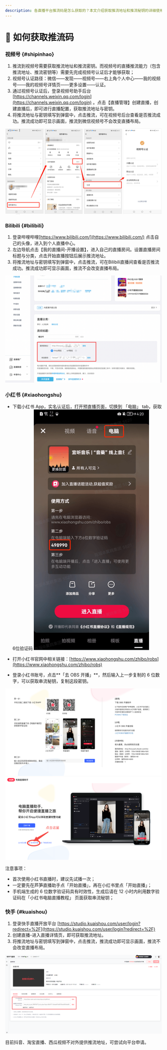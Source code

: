 ```yaml
---
description: 各直播平台推流码是怎么获取的？本文介绍获取推流地址和推流秘钥的详细使用方案！😊本文介绍的直播平台包括视频号、Bilibili、小红书、快手
---
```


# 🔐 如何获取推流码

### 视频号 {#shipinhao}

1. 推流到视频号需要获取推流地址和推流密钥。而视频号的直播推流能力（包含推流地址、推流密钥等）需要先完成视频号认证后才能够获取；
2. 视频号认证路径：微信——发现——视频号——右上角个人中心——我的视频号——我的视频号详情页——更多设置——认证。
3. 通过视频号认证后，登录视频号助手后台 [https://channels.weixin.qq.com/login](https://channels.weixin.qq.com/login) 。点击【直播管理】创建直播，创建直播后，即可进行直播配置，获取推流地址与密钥。
4. 将推流地址与密钥填写到弹窗中，点击推流，可在视频号后台查看是否推流成功。推流成功即可显示画面，推流到微信视频号不会改变直播布局。

<img src="../public/.gitbook/assets/image (9).png" alt="">

### Bilibili {#bilibili}

1. 登录哔哩哔哩[https://www.bilibili.com/](https://www.bilibili.com/) 点击自己的头像，进入到个人直播中心。
2. 左边导航点击【我的直播间-开播设置】，进入自己的直播房间。设置直播房间标题与分类，点击开始直播按钮后展示推流地址。
3. 将推流地址与密钥填写到弹窗中，点击推流，可在Bilibili直播间查看是否推流成功。推流成功即可显示画面，推流不会改变直播布局。

<img src="../public/.gitbook/assets/image (1) (1).png" alt="">

### 小红书 {#xiaohongshu}

* 下载小红书 App，实名认证后，打开预直播页面，切换到 「电脑」 tab，获取6位验证码
<ImgCenter><img src="../public/.gitbook/assets/image (10).png" alt=""></ImgCenter>

* 打开小红书官网中相关链接：[https://www.xiaohongshu.com/zhibo/robs](https://www.xiaohongshu.com/zhibo/robs)
* 登录小红书账号，点击**「去 OBS 开播」**，然后输入上一步复制的 6 位数字，可以获取串流秘钥，复制这段密钥。

<img src="../public/.gitbook/assets/image (8) (1).png" alt="">

<img src="../public/.gitbook/assets/image (9) (1).png" alt="">

注意事项：

* 首次使用小红书直播时，建议先试播一次；
* 一定要先在芦笋直播助手点「开始直播」，再在小红书里点「开始直播」；
* 手机端生成的 6 位数字验证码具有时效性，生成后请在 12 小时内利用数字验证码在「小红书电脑直播教程」 页面获取串流秘钥；

### 快手 {#kuaishou}

1. 登录快手直播开放平台 [https://studio.kuaishou.com/user/login?redirect=%2F](https://studio.kuaishou.com/user/login?redirect=%2F)
2. 创建直播-进入直播详情页，即可获取推流地址。
3. 将推流地址与密钥填写到弹窗中，点击推流，推流成功即可显示画面，推流不会改变直播布局。

<img src="../public/.gitbook/assets/image (3) (1).png" alt="">

目前抖音、淘宝直播、西瓜视频不对外提供推流地址，可尝试向平台申请。
